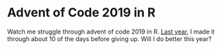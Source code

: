 # Advent of Code 2019 in R

Watch me struggle through advent of code 2019 in R. [Last year](https://github.com/speegled/advent_of_code_R), I made it through about 10 of the days before giving up. Will I do better this year?
